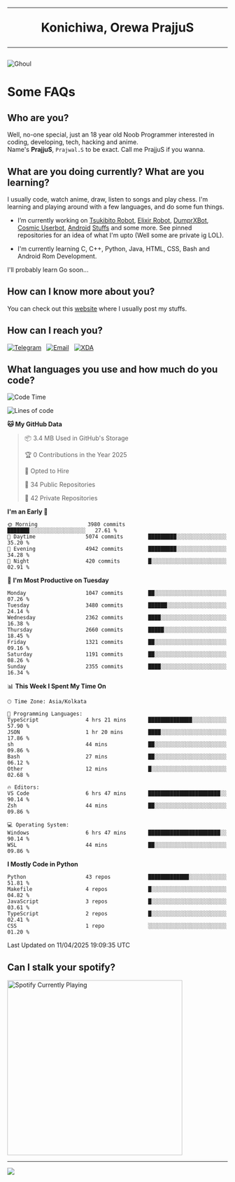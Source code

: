 <h1 align="center"><hr>Konichiwa, Orewa PrajjuS<hr></h1>


<img src="https://telegra.ph/file/6041d22c64479ee5ff802.jpg" alt="Ghoul"/>


<h1>Some FAQs</h1>


<h2>Who are you?</h2>

Well, no-one special, just an 18 year old Noob Programmer interested in coding, developing, tech, hacking and anime.
<br>
Name's <b>PrajjuS</b>, <code>Prajwal.S</code> to be exact. Call me PrajjuS if you wanna.


<h2>What are you doing currently? What are you learning?</h2>

I usually code, watch anime, draw, listen to songs and play chess. I'm learning and playing around with a few languages, and do some fun things.

- I’m currently working on <a href="Https://t.me/PrajjuSAssistantBot">Tsukibito Robot</a>, <a href="https://t.me/projectelixir_bot">Elixir Robot</a>, <a href="https://t.me/DumprXBot">DumprXBot</a>, <a href="https://github.com/SkyLab-Devs/CosmicUserbot">Cosmic Userbot</a>, <a href="https://github.com/Noob-OS">Android</a> <a href="https://github.com/PrajjuS/device_xiaomi_vince">Stuffs</a> and some more. See pinned repositories for an idea of what I'm upto (Well some are private ig LOL).

- I'm currently learning C, C++, Python, Java, HTML, CSS, Bash and Android Rom Development.

I'll probably learn Go soon...


<h2>How can I know more about you?</h2>

You can check out this <a href="https://prajjus.website">website</a> where I usually post my stuffs.


<h2>How can I reach you?</h2>

<a href="https://t.me/PrajjuS"><img src="https://img.shields.io/badge/PrajjuS-2CA5E0?style=flat-square&logo=telegram&logoColor=white" alt="Telegram"/></a>&nbsp;&nbsp;&nbsp;<a href="theprajjus@gmail.com"><img src="https://img.shields.io/badge/theprajjus@gmail.com-D14836?style=flat-square&logo=gmail&logoColor=white" alt="Email"/></a>&nbsp;&nbsp;&nbsp;<a href="https://forum.xda-developers.com/m/prajjus.10388799/"><img src="https://img.shields.io/badge/PrajjuS-F59714?style=flat-square&logo=xda-developers&logoColor=white" alt="XDA"/></a>


<h2>What languages you use and how much do you code?</h2>

<!--START_SECTION:waka-->
![Code Time](http://img.shields.io/badge/Code%20Time-950%20hrs%2058%20mins-blue)

![Lines of code](https://img.shields.io/badge/From%20Hello%20World%20I%27ve%20Written-1.3%20million%20lines%20of%20code-blue)

**🐱 My GitHub Data** 

> 📦 3.4 MB Used in GitHub's Storage 
 > 
> 🏆 0 Contributions in the Year 2025
 > 
> 💼 Opted to Hire
 > 
> 📜 34 Public Repositories 
 > 
> 🔑 42 Private Repositories 
 > 
**I'm an Early 🐤** 

```text
🌞 Morning                3980 commits        ███████░░░░░░░░░░░░░░░░░░   27.61 % 
🌆 Daytime                5074 commits        █████████░░░░░░░░░░░░░░░░   35.20 % 
🌃 Evening                4942 commits        █████████░░░░░░░░░░░░░░░░   34.28 % 
🌙 Night                  420 commits         █░░░░░░░░░░░░░░░░░░░░░░░░   02.91 % 
```
📅 **I'm Most Productive on Tuesday** 

```text
Monday                   1047 commits        ██░░░░░░░░░░░░░░░░░░░░░░░   07.26 % 
Tuesday                  3480 commits        ██████░░░░░░░░░░░░░░░░░░░   24.14 % 
Wednesday                2362 commits        ████░░░░░░░░░░░░░░░░░░░░░   16.38 % 
Thursday                 2660 commits        █████░░░░░░░░░░░░░░░░░░░░   18.45 % 
Friday                   1321 commits        ██░░░░░░░░░░░░░░░░░░░░░░░   09.16 % 
Saturday                 1191 commits        ██░░░░░░░░░░░░░░░░░░░░░░░   08.26 % 
Sunday                   2355 commits        ████░░░░░░░░░░░░░░░░░░░░░   16.34 % 
```


📊 **This Week I Spent My Time On** 

```text
🕑︎ Time Zone: Asia/Kolkata

💬 Programming Languages: 
TypeScript               4 hrs 21 mins       ██████████████░░░░░░░░░░░   57.90 % 
JSON                     1 hr 20 mins        ████░░░░░░░░░░░░░░░░░░░░░   17.86 % 
sh                       44 mins             ██░░░░░░░░░░░░░░░░░░░░░░░   09.86 % 
Bash                     27 mins             ██░░░░░░░░░░░░░░░░░░░░░░░   06.12 % 
Other                    12 mins             █░░░░░░░░░░░░░░░░░░░░░░░░   02.68 % 

🔥 Editors: 
VS Code                  6 hrs 47 mins       ███████████████████████░░   90.14 % 
Zsh                      44 mins             ██░░░░░░░░░░░░░░░░░░░░░░░   09.86 % 

💻 Operating System: 
Windows                  6 hrs 47 mins       ███████████████████████░░   90.14 % 
WSL                      44 mins             ██░░░░░░░░░░░░░░░░░░░░░░░   09.86 % 
```

**I Mostly Code in Python** 

```text
Python                   43 repos            █████████████░░░░░░░░░░░░   51.81 % 
Makefile                 4 repos             █░░░░░░░░░░░░░░░░░░░░░░░░   04.82 % 
JavaScript               3 repos             █░░░░░░░░░░░░░░░░░░░░░░░░   03.61 % 
TypeScript               2 repos             █░░░░░░░░░░░░░░░░░░░░░░░░   02.41 % 
CSS                      1 repo              ░░░░░░░░░░░░░░░░░░░░░░░░░   01.20 % 
```




 Last Updated on 11/04/2025 19:09:35 UTC
<!--END_SECTION:waka-->


<h2>Can I stalk your spotify?</h2>

<a href="https://open.spotify.com/user/cotgk31v4nhw20gs5adb29jq5"><img src="https://spotify-readme-prajjus.vercel.app/api?theme=dark&rainbow=true" alt="Spotify Currently Playing" width="400px"/></a>


<hr>


<img src="https://komarev.com/ghpvc/?username=prajjus&label=Profile%20Views&color=000000&style=flat">
